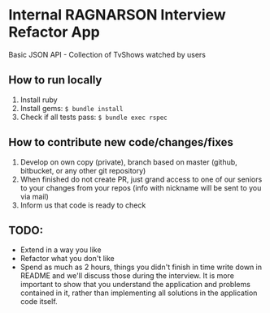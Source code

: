 Internal RAGNARSON Interview Refactor App
=========================================

Basic JSON API - Collection of TvShows watched by users

How to run locally
------------------

1. Install ruby
2. Install gems:
   `$ bundle install`
3. Check if all tests pass:
   `$ bundle exec rspec`

How to contribute new code/changes/fixes
----------------------------------

1. Develop on own copy (private), branch based on master (github, bitbucket, or any other git repository)
2. When finished do not create PR, just grand access to one of our seniors to your changes from your repos (info with nickname will be sent to you via mail)
3. Inform us that code is ready to check

TODO:
-----

* Extend in a way you like
* Refactor what you don't like
* Spend as much as 2 hours, things you didn't finish in time write down in README and we'll discuss those during the interview. It is more important to show that you understand the application and problems contained in it, rather than implementing all solutions in the application code itself.
